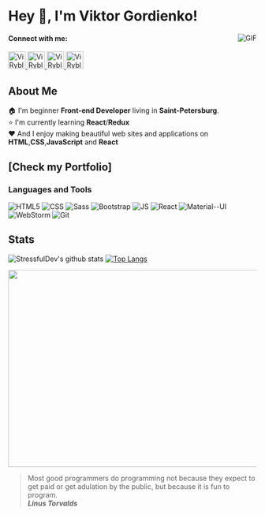 # Hey 👋, I'm **Viktor Gordienko**!

<img align="right" alt="GIF"  src="https://media.giphy.com/media/3o7bu6KDIpS4OFRP6o/giphy.gif" />

#### Connect with me:
<a href="https://vk.com/sintez328" target="_blank"><img height="35px" src="https://camo.githubusercontent.com/26be819fcce90f75668efeb7a432b969dcc35a1e4478149c3fcd48fda5b457c3/68747470733a2f2f6564656e742e6769746875622e696f2f537570657254696e7949636f6e732f696d616765732f7376672f766b2e737667" alt="ViRyblakin Vk">
</a> <a href="https://www.instagram.com/gorodxs/" target="_blank"><img height="35px" src="https://camo.githubusercontent.com/c9dacf0f25a1489fdbc6c0d2b41cda58b77fa210a13a886d6f99e027adfbd358/68747470733a2f2f6564656e742e6769746875622e696f2f537570657254696e7949636f6e732f696d616765732f7376672f696e7374616772616d2e737667" alt="ViRyblakin Insatgram">
</a> <a href="https://t.me/stressfullsinger" target="_blank"><img height="35px" src="https://camo.githubusercontent.com/f4b401dd7cd9b7840fd31acafd49e151a80e4c9600bf219934461b96dd98e013/68747470733a2f2f6564656e742e6769746875622e696f2f537570657254696e7949636f6e732f696d616765732f7376672f74656c656772616d2e737667" alt="ViRyblakin Telegram">
</a> <a href="mailto:gordiv012@gmail.com" target="_blank"><img height="35px" src="https://camo.githubusercontent.com/4a3dd8d10a27c272fd04b2ce8ed1a130606f95ea6a76b5e19ce8b642faa18c27/68747470733a2f2f6564656e742e6769746875622e696f2f537570657254696e7949636f6e732f696d616765732f7376672f676d61696c2e737667" alt="ViRyblakin Gmail"></a>

## About Me
🏠 I'm beginner **Front-end Developer**  living in **Saint-Petersburg**.   
⭐  I'm currently learning **React**/**Redux**   
❤️ And I enjoy making  beautiful web sites and applications on **HTML**,**CSS**,**JavaScript** and **React**
 ## [Check my Portfolio]
 
 ### Languages and Tools    
![HTML5](https://img.shields.io/badge/HTML5-E34F26?style=for-the-badge&logo=html5&logoColor=white)
![CSS](https://img.shields.io/badge/CSS3-1572B6?style=for-the-badge&logo=css3&logoColor=white)
![Sass](https://img.shields.io/badge/Sass-CC6699?style=for-the-badge&logo=sass&logoColor=white)
![Bootstrap](https://img.shields.io/badge/Bootstrap-563D7C?style=for-the-badge&logo=bootstrap&logoColor=white)
![JS](https://img.shields.io/badge/JavaScript-F7DF1E?style=for-the-badge&logo=javascript&logoColor=black) 
![React](https://img.shields.io/badge/React-20232A?style=for-the-badge&logo=react&logoColor=61DAFB)
![Material--UI](https://img.shields.io/badge/Material--UI-0081CB?style=for-the-badge&logo=material-ui&logoColor=white)
![WebStorm](https://img.shields.io/badge/WebStorm-000000?style=for-the-badge&logo=WebStorm&logoColor=white)
![Git](https://img.shields.io/badge/GIT-E44C30?style=for-the-badge&logo=git&logoColor=white)

## Stats

![StressfulDev's github stats](https://github-readme-stats.vercel.app/api?username=StressfulDev&show_icons=true&hide_border=false&theme=tokyonight&count_private=true&hide_title=fasle)
[![Top Langs](https://github-readme-stats.vercel.app/api/top-langs/?username=StressfulDev&&theme=tokyonight&layout=compact)](https://github.com/anuraghazra/github-readme-stats)

<img src="https://wakatime.com/share/@9257b821-b75e-4508-b1e0-9e5074f2a8a6/dc0483a9-a450-4b72-93c1-db060ea6f897.svg" height="400" width="850"/>

> Most good programmers do programming not because they expect to get paid or get adulation by the public, but because it is fun to program.   
>  ***Linus Torvalds***
